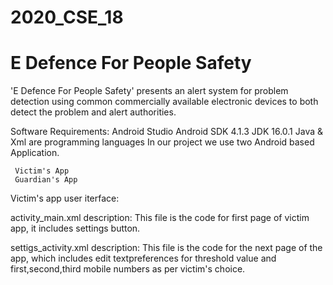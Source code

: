# 2020_CSE_18
# E Defence For People Safety
'E Defence For People Safety' presents an alert system for problem detection using common commercially available electronic devices to both detect the problem and alert authorities.

Software Requirements:
Android Studio
Android SDK 4.1.3 
JDK 16.0.1
Java & Xml are programming languages
 In our project we use two Android based Application.
     
     Victim's App
     Guardian's App
 
 Victim's app user iterface:
 
 activity_main.xml description:
 This file is the code for first page of victim app, it includes settings button. 
 
 settigs_activity.xml description:
 This file is the code for the next page of the app, which includes edit textpreferences for threshold value and first,second,third mobile numbers as per victim's choice.
